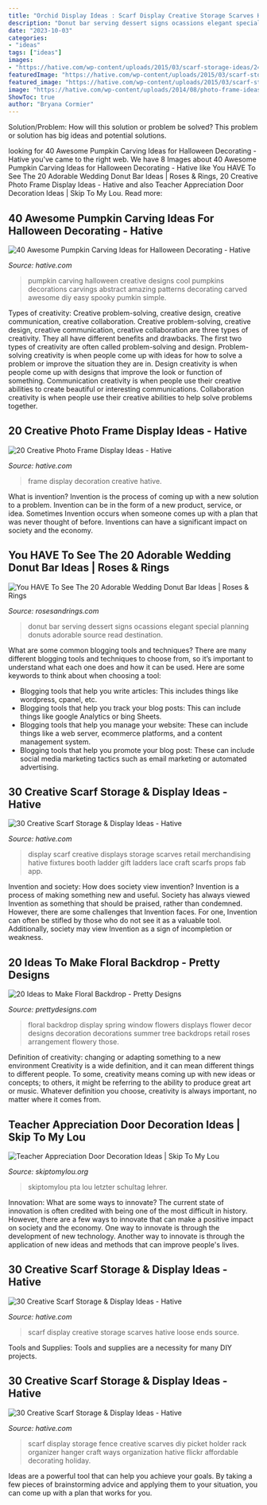 ```yaml
---
title: "Orchid Display Ideas : Scarf Display Creative Storage Scarves Hative Loose Ends Source"
description: "Donut bar serving dessert signs ocassions elegant special planning donuts adorable source read destination"
date: "2023-10-03"
categories:
- "ideas"
tags: ["ideas"]
images:
- "https://hative.com/wp-content/uploads/2015/03/scarf-storage-ideas/24-creative-scarf-storage-and-display-ideas.jpg"
featuredImage: "https://hative.com/wp-content/uploads/2015/03/scarf-storage-ideas/24-creative-scarf-storage-and-display-ideas.jpg"
featured_image: "https://hative.com/wp-content/uploads/2015/03/scarf-storage-ideas/18-creative-scarf-storage-and-display-ideas.jpg"
image: "https://hative.com/wp-content/uploads/2014/08/photo-frame-ideas/15-stairwell-photo-wall-decoration.jpg"
ShowToc: true
author: "Bryana Cormier"
---
```



Solution/Problem: How will this solution or problem be solved?
This problem or solution has big ideas and potential solutions.

	

		
looking for 40 Awesome Pumpkin Carving Ideas for Halloween Decorating - Hative you've came to the right web. We have 8 Images about 40 Awesome Pumpkin Carving Ideas for Halloween Decorating - Hative like You HAVE To See The 20 Adorable Wedding Donut Bar Ideas | Roses &amp; Rings, 20 Creative Photo Frame Display Ideas - Hative and also Teacher Appreciation Door Decoration Ideas | Skip To My Lou. Read more:
		
    
## 40 Awesome Pumpkin Carving Ideas For Halloween Decorating - Hative

<img loading=lazy src="https://hative.com/wp-content/uploads/2014/10/pumpkin-carving-ideas/19-abstract-pumpkin.jpg" onerror="this.onerror=null;this.src='https://tse1.mm.bing.net/th?id=OIP.4Qt5VOSelIm1VvZmVvHcnQHaKX&amp;pid=15.1';" alt="40 Awesome Pumpkin Carving Ideas for Halloween Decorating - Hative">

_Source: hative.com_

>pumpkin carving halloween creative designs cool pumpkins decorations carvings abstract amazing patterns decorating carved awesome diy easy spooky pumkin simple. 

	

Types of creativity: Creative problem-solving, creative design, creative communication, creative collaboration.
Creative problem-solving, creative design, creative communication, creative collaboration are three types of creativity. They all have different benefits and drawbacks. The first two types of creativity are often called problem-solving and design. Problem-solving creativity is when people come up with ideas for how to solve a problem or improve the situation they are in. Design creativity is when people come up with designs that improve the look or function of something. Communication creativity is when people use their creative abilities to create beautiful or interesting communications. Collaboration creativity is when people use their creative abilities to help solve problems together.

    
## 20 Creative Photo Frame Display Ideas - Hative

<img loading=lazy src="https://hative.com/wp-content/uploads/2014/08/photo-frame-ideas/15-stairwell-photo-wall-decoration.jpg" onerror="this.onerror=null;this.src='https://tse1.mm.bing.net/th?id=OIP.DDzoKH5ls5A57y_QTRu71AHaLH&amp;pid=15.1';" alt="20 Creative Photo Frame Display Ideas - Hative">

_Source: hative.com_

>frame display decoration creative hative. 

	

What is invention?
Invention is the process of coming up with a new solution to a problem. Invention can be in the form of a new product, service, or idea. Sometimes Invention occurs when someone comes up with a plan that was never thought of before. Inventions can have a significant impact on society and the economy.

    
## You HAVE To See The 20 Adorable Wedding Donut Bar Ideas | Roses &amp; Rings

<img loading=lazy src="http://www.rosesandrings.com/wp-content/uploads/2018/01/vintage-wedding-donut-bar.jpg" onerror="this.onerror=null;this.src='https://tse2.mm.bing.net/th?id=OIP.NkpK6i9pS0rQro-rudlRagHaJ1&amp;pid=15.1';" alt="You HAVE To See The 20 Adorable Wedding Donut Bar Ideas | Roses &amp; Rings">

_Source: rosesandrings.com_

>donut bar serving dessert signs ocassions elegant special planning donuts adorable source read destination. 

	

What are some common blogging tools and techniques?
There are many different blogging tools and techniques to choose from, so it’s important to understand what each one does and how it can be used. Here are some keywords to think about when choosing a tool:
- Blogging tools that help you write articles: This includes things like wordpress, cpanel, etc.
- Blogging tools that help you track your blog posts: This can include things like google Analytics or bing Sheets.
- Blogging tools that help you manage your website: These can include things like a web server, ecommerce platforms, and a content management system. 
- Blogging tools that help you promote your blog post: These can include social media marketing tactics such as email marketing or automated advertising.

    
## 30 Creative Scarf Storage &amp; Display Ideas - Hative

<img loading=lazy src="https://hative.com/wp-content/uploads/2015/03/scarf-storage-ideas/18-creative-scarf-storage-and-display-ideas.jpg" onerror="this.onerror=null;this.src='https://tse1.mm.bing.net/th?id=OIP.c5J0HupbKDhjwNlEKR3-MwHaMY&amp;pid=15.1';" alt="30 Creative Scarf Storage &amp; Display Ideas - Hative">

_Source: hative.com_

>display scarf creative displays storage scarves retail merchandising hative fixtures booth ladder gift ladders lace craft scarfs props fab app. 

	

Invention and society: How does society view invention?
Invention is a process of making something new and useful. Society has always viewed Invention as something that should be praised, rather than condemned. However, there are some challenges that Invention faces. For one, Invention can often be stifled by those who do not see it as a valuable tool. Additionally, society may view Invention as a sign of incompletion or weakness.

    
## 20 Ideas To Make Floral Backdrop - Pretty Designs

<img loading=lazy src="https://www.prettydesigns.com/wp-content/uploads/2015/07/20-ideas-to-make-floral-backdrop8.jpg" onerror="this.onerror=null;this.src='https://tse1.mm.bing.net/th?id=OIP.JEzpeY9e4OuUtpWpAP6CpAHaLH&amp;pid=15.1';" alt="20 Ideas to Make Floral Backdrop - Pretty Designs">

_Source: prettydesigns.com_

>floral backdrop display spring window flowers displays flower decor designs decoration decorations summer tree backdrops retail roses arrangement flowery those. 

	

Definition of creativity: changing or adapting something to a new environment
Creativity is a wide definition, and it can mean different things to different people. To some, creativity means coming up with new ideas or concepts; to others, it might be referring to the ability to produce great art or music. Whatever definition you choose, creativity is always important, no matter where it comes from.

    
## Teacher Appreciation Door Decoration Ideas | Skip To My Lou

<img loading=lazy src="https://www.skiptomylou.org/wp-content/uploads/2010/04/TeacherDoor-superstar-1.jpg" onerror="this.onerror=null;this.src='https://tse1.mm.bing.net/th?id=OIP.cYkg-tU2Kjc2ahS02dihHwAAAA&amp;pid=15.1';" alt="Teacher Appreciation Door Decoration Ideas | Skip To My Lou">

_Source: skiptomylou.org_

>skiptomylou pta lou letzter schultag lehrer. 

	

Innovation: What are some ways to innovate?
The current state of innovation is often credited with being one of the most difficult in history. However, there are a few ways to innovate that can make a positive impact on society and the economy. One way to innovate is through the development of new technology. Another way to innovate is through the application of new ideas and methods that can improve people's lives.

    
## 30 Creative Scarf Storage &amp; Display Ideas - Hative

<img loading=lazy src="https://hative.com/wp-content/uploads/2015/03/scarf-storage-ideas/24-creative-scarf-storage-and-display-ideas.jpg" onerror="this.onerror=null;this.src='https://tse2.mm.bing.net/th?id=OIP.UEs2pncKkPUMIUSUzoeuRAHaJ3&amp;pid=15.1';" alt="30 Creative Scarf Storage &amp; Display Ideas - Hative">

_Source: hative.com_

>scarf display creative storage scarves hative loose ends source. 

	

Tools and Supplies:
Tools and supplies are a necessity for many DIY projects.

    
## 30 Creative Scarf Storage &amp; Display Ideas - Hative

<img loading=lazy src="https://hative.com/wp-content/uploads/2015/03/scarf-storage-ideas/12-creative-scarf-storage-and-display-ideas.jpg" onerror="this.onerror=null;this.src='https://tse3.mm.bing.net/th?id=OIP.3Ur6d2t7CqYFuvTA_ughpAHaLT&amp;pid=15.1';" alt="30 Creative Scarf Storage &amp; Display Ideas - Hative">

_Source: hative.com_

>scarf display storage fence creative scarves diy picket holder rack organizer hanger craft ways organization hative flickr affordable decorating holiday. 

	

Ideas are a powerful tool that can help you achieve your goals. By taking a few pieces of brainstorming advice and applying them to your situation, you can come up with a plan that works for you.


